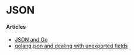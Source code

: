 # JSON

#### Articles
* [JSON and Go](https://blog.golang.org/json-and-go)
* [golang json and dealing with unexported fields](http://stackoverflow.com/questions/11126793/golang-json-and-dealing-with-unexported-fields)
